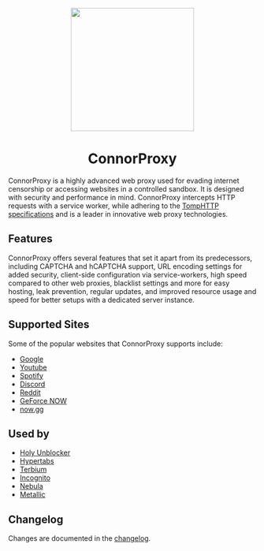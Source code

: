 <p align="center"><img src="https://user-images.githubusercontent.com/126821979/235237268-b7b0dbc4-491d-4a09-b8ba-45c7a786acbd.png"
height="250"></p>

<h1 align="center">ConnorProxy</h1>


ConnorProxy is a highly advanced web proxy used for evading internet censorship or accessing websites in a controlled sandbox. It is designed with security and performance in mind. ConnorProxy intercepts HTTP requests with a service worker, while adhering to the [TompHTTP specifications](https://github.com/tomphttp) and is a leader in innovative web proxy technologies.

## Features

ConnorProxy offers several features that set it apart from its predecessors, including CAPTCHA and hCAPTCHA support, URL encoding settings for added security, client-side configuration via service-workers, high speed compared to other web proxies, blacklist settings and more for easy hosting, leak prevention, regular updates, and improved resource usage and speed for better setups with a dedicated server instance.

## Supported Sites

Some of the popular websites that ConnorProxy supports include:

-   [Google](https://google.com)
-   [Youtube](https://www.youtube.com)
-   [Spotify](https://spotify.com)
-   [Discord](https://discord.com)
-   [Reddit](https://reddit.com)
-   [GeForce NOW](https://play.geforcenow.com/)
-   [now.gg](https://now.gg)

## Used by

-   [Holy Unblocker](https://github.com/holy-unblocker/website)
-   [Hypertabs](https://hypertabs.cc/)
-   [Terbium](https://github.com/TerbiumOS/webOS)
-   [Incognito](https://github.com/caracal-js/Incognito)
-   [Nebula](https://github.com/NebulaServices/Nebula)
-   [Metallic](https://github.com/Metallic-Web/Metallic)

## Changelog

Changes are documented in the [changelog](./CHANGELOG.md).
